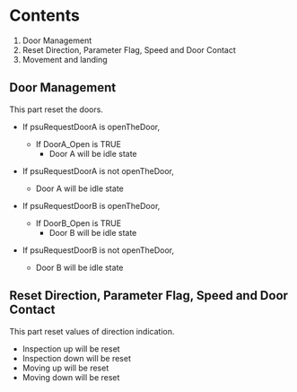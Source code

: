 # Contents

1. Door Management 
2. Reset Direction, Parameter Flag, Speed and Door Contact
3. Movement and landing

## Door Management
This part reset the doors.

- If psuRequestDoorA is openTheDoor,
	- If DoorA_Open is TRUE
		- Door A will be idle state
- If psuRequestDoorA is not openTheDoor,
	- Door A will be idle state

- If psuRequestDoorB is openTheDoor,
	- If DoorB_Open is TRUE
		- Door B will be idle state
- If psuRequestDoorB is not openTheDoor,
	- Door B will be idle state

## Reset Direction, Parameter Flag, Speed and Door Contact
This part reset values of direction indication.

- Inspection up will be reset
- Inspection down will be reset
- Moving up will be reset
- Moving down will be reset
